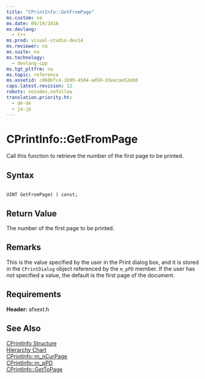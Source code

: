 ```yaml
---
title: "CPrintInfo::GetFromPage"
ms.custom: na
ms.date: 09/19/2016
ms.devlang: 
  - C++
ms.prod: visual-studio-dev14
ms.reviewer: na
ms.suite: na
ms.technology: 
  - devlang-cpp
ms.tgt_pltfrm: na
ms.topic: reference
ms.assetid: c068bfc4-1b99-4504-ad50-d3eecae52eb0
caps.latest.revision: 12
robots: noindex,nofollow
translation.priority.ht: 
  - de-de
  - ja-jp
---
```

# CPrintInfo::GetFromPage
Call this function to retrieve the number of the first page to be printed.  
  
## Syntax  
  
```  
  
UINT GetFromPage( ) const;  
```  
  
## Return Value  
 The number of the first page to be printed.  
  
## Remarks  
 This is the value specified by the user in the Print dialog box, and it is stored in the `CPrintDialog` object referenced by the `m_pPD` member. If the user has not specified a value, the default is the first page of the document.  
  
## Requirements  
 **Header:** afxext.h  
  
## See Also  
 [CPrintInfo Structure](../vs140/CPrintInfo-Structure.md)   
 [Hierarchy Chart](../vs140/Hierarchy-Chart.md)   
 [CPrintInfo::m_nCurPage](../vs140/CPrintInfo--m_nCurPage.md)   
 [CPrintInfo::m_pPD](../vs140/CPrintInfo--m_pPD.md)   
 [CPrintInfo::GetToPage](../vs140/CPrintInfo--GetToPage.md)